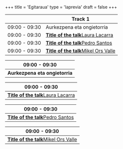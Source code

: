 +++
title = 'Egitaraua'
type = 'laprevia'
draft = false
+++

<div class="hidden-small table">

|               | Track 1                                                                            |
| ------------- | ---------------------------------------------------------------------------------- |
| 09:00 - 09:30 | Aurkezpena eta ongietorria                                                         |
| 09:00 - 09:30 | [**Title of the talk**Laura Lacarra](/eu/laprevia/speakers/laura-lacarra#talk)     |
| 09:00 - 09:30 | [**Title of the talk**Pedro Santos](/eu/laprevia/speakers/pedro-santos#talk)       |
| 09:00 - 09:30 | [**Title of the talk**Mikel Ors Valle](/eu/laprevia/speakers/mikel-ors-valle#talk) |

</div>

<div class="hidden-big table">

| 09:00 - 09:30                  |
| ------------------------------ |
| **Aurkezpena eta ongietorria** |

| 09:00 - 09:30                                                                  |
| ------------------------------------------------------------------------------ |
| [**Title of the talk**Laura Lacarra](/eu/laprevia/speakers/laura-lacarra#talk) |

| 09:00 - 09:30                                                                |
| ---------------------------------------------------------------------------- |
| [**Title of the talk**Pedro Santos](/eu/laprevia/speakers/pedro-santos#talk) |

| 09:00 - 09:30                                                                      |
| ---------------------------------------------------------------------------------- |
| [**Title of the talk**Mikel Ors Valle](/eu/laprevia/speakers/mikel-ors-valle#talk) |

</div>
